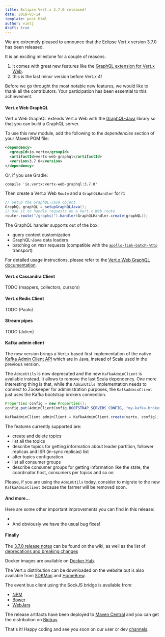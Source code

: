 ```yaml
---
title: Eclipse Vert.x 3.7.0 released!
date: 2019-03-14
template: post.html
author: vietj
draft: true
---
```


We are extremely pleased to announce that the Eclipse Vert.x version 3.7.0 has been released.

It is an exciting milestone for a couple of reasons:

1. it comes with great new features like the [GraphQL extension for Vert.x Web](#vertx-web-graphql).
2. this is the last minor version before Vert.x 4! 

Before we go throught the most notable new features, we would like to thank all the contributors.
Your participation has been essential to this achievement.

#### <a id="vertx-web-graphql">Vert.x Web GraphQL</a>

Vert.x Web GraphQL extends Vert.x Web with the [GraphQL-Java](https://www.graphql-java.com) library so that you can build a GraphQL server.

To use this new module, add the following to the _dependencies_ section of your Maven POM file:

```xml
<dependency>
  <groupId>io.vertx</groupId>
  <artifactId>vertx-web-graphql</artifactId>
  <version>3.7.0</version>
</dependency>
```

Or, if you use Gradle:

```
compile 'io.vertx:vertx-web-graphql:3.7.0'
```

Then create a Vert.x Web `Route` and a `GraphQLHandler` for it:
     
```java
// Setup the GraphQL-Java object
GraphQL graphQL = setupGraphQLJava();
// Use it to handle requests on a Vert.x Web route 
router.route("/graphql").handler(GraphQLHandler.create(graphQL));
```

The GraphQL handler supports out of the box:

- query context customization
- GraphQL-Java data loaders
- batching on `POST` requests (compatible with the [`apollo-link-batch-http`](https://www.apollographql.com/docs/link/links/batch-http.html) transport)

For detailed usage instructions, please refer to the [Vert.x Web GraphQL documentation](/docs/vertx-web-graphql/java/).

#### Vert.x Cassandra Client

TODO (mappers, collectors, cursors)

#### Vert.x Redis Client

TODO (Paulo)

#### Stream pipes

TODO (Julien)

#### Kafka admin client

The new version brings a Vert.x based first implementation of the native [Kafka Admin Client API](https://kafka.apache.org/documentation/#adminapi) which are in Java, instead of Scala used in the previous version.

The `AdminUtils` is now deprecated and the new `KafkaAdminClient` is available instead.
It allows to remove the last Scala dependency.
One more interesting thing is that, while the `AdminUtils` implementation needs to connect to Zookeeper for administration purposes, the `KafkaAdminClient` just uses the Kafka bootstrap brokers connection.

```java
Properties config = new Properties();
config.put(AdminClientConfig.BOOTSTRAP_SERVERS_CONFIG, "my-kafka-broker:9092");

KafkaAdminClient adminClient = KafkaAdminClient.create(vertx, config);
```

The features currently supported are:

- create and delete topics
- list all the topics
- describe topics for getting information about leader partition, follower replicas and ISR (in-sync replicas) list
- alter topics configuration
- list all consumer groups
- describe consumer groups for getting information like the state, the coordinator host, consumers per topics and so on

Please, if you are using the `AdminUtils` today, consider to migrate to the new `KafkaAdminClient` because the farmer will be removed soon.

#### And more...

Here are some other important improvements you can find in this release:

- 
- And obviously we have the usual bug fixes!

#### Finally

The [3.7.0 release notes](https://github.com/vert-x3/wiki/wiki/3.7.0-Release-Notes) can be found on the wiki, as well as the list of [deprecations and breaking changes](https://github.com/vert-x3/wiki/wiki/3.7.0-Deprecations-and-breaking-changes)

Docker images are available on [Docker Hub](https://hub.docker.com/u/vertx/).

The Vert.x distribution can be downloaded on the website but is also available from [SDKMan](http://sdkman.io/index.html) and [HomeBrew](http://brew.sh/).

The event bus client using the SockJS bridge is available from:

* [NPM](https://www.npmjs.com/package/vertx3-eventbus-client)
* [Bower](https://github.com/vert-x3/vertx-bus-bower)
* [WebJars](http://www.webjars.org/)

The release artifacts have been deployed to [Maven Central](http://search.maven.org/#search%7Cga%7C1%7Cg%3A%22io.vertx%22%20AND%20v%3A%223.7.0%22) and you can get the distribution on [Bintray](https://bintray.com/vertx/downloads/distribution/3.7.0/view).

That's it! Happy coding and see you soon on our user or dev [channels](https://vertx.io/community).

